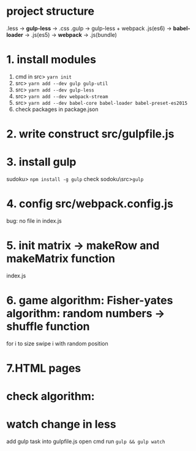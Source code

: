 # project structure 
.less -> **gulp-less** -> .css
.gulp -> gulp-less + webpack
.js(es6) -> **babel-loader** -> .js(es5) -> **webpack** -> .js(bundle)

# 1. install modules 
1. cmd in src> `yarn init`
2. src> `yarn add --dev gulp gulp-util`
3. src> `yarn add --dev gulp-less`
4. src> `yarn add --dev webpack-stream`
5. src> `yarn add --dev babel-core babel-loader babel-preset-es2015`
6. check packages in package.json

# 2. write construct src/gulpfile.js 

# 3. install gulp 
sudoku> `npm install -g gulp`
check 
sodoku\src>`gulp`

# 4. config src/webpack.config.js
bug: no file in index.js 

# 5. init matrix -> makeRow and makeMatrix function
index.js

# 6. game algorithm: Fisher-yates algorithm: random numbers -> shuffle function 
for i to size 
    swipe i with random position 

# 7.HTML pages 
 

# check algorithm: 


# watch change in less 
add gulp task into gulpfile.js 
open cmd run `gulp && gulp watch`
